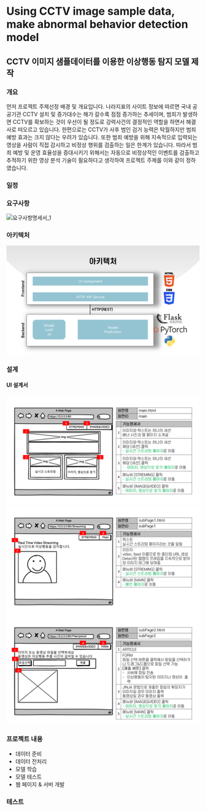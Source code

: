 # Using CCTV image sample data, make abnormal behavior detection model
## CCTV 이미지 샘플데이터를 이용한 이상행동 탐지 모델 제작
### 개요
먼저 프로젝트 주제선정 배경 및 개요입니다. 나라지표의 사이트 정보에 따르면 국내 공공기관 CCTV 설치 및 증가대수는 해가 갈수록 점점 증가하는 추세이며, 범죄가 발생하면 CCTV를 확보하는 것이 우선이 될 정도로 강력사건의 결정적인 역할을 하면서 해결사로 떠오르고 있습니다. 한편으로는 CCTV가 사후 범인 검거 능력은 탁월하지만 범죄 예방 효과는 크지 않다는 우려가 있습니다. 또한 범죄 예방을 위해 지속적으로 입력되는 영상을 사람이 직접 감시하고 비정상 행위를 검출하는 일은 한계가 있습니다. 따라서 범죄 예방 및 운영 효율성을 증대시키기 위해서는 자동으로 비정상적인 이벤트를 검출하고 추적하기 위한 영상 분석 기술이 필요하다고 생각하여 프로젝트 주제를 이와 같이 정하였습니다.
### 일정

### 요구사항
![요구사항명세서_1](imgs_for_readmefile/requirements_analysis_1.png)
### 아키텍처
![architecture](imgs_for_readmefile/architecture.PNG)
### 설계
#### UI 설계서
![UI설계서_2](imgs_for_readmefile/UI_2.PNG)
![UI설계서_3](imgs_for_readmefile/UI_3.PNG)
![UI설계서_4](imgs_for_readmefile/UI_4.PNG)
### 프로젝트 내용
- 데이터 준비
- 데이터 전처리
- 모델 학습
- 모델 테스트
- 웹 페이지 & 서버 개발
### 테스트
